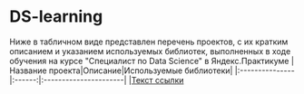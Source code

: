 # DS-learning

Ниже в табличном виде представлен перечень проектов, с их кратким описанием и указанием используемых библиотек, выполненных в ходе обучения на курсе "Специалист по Data Science" в Яндекс.Практикуме
|Название проекта|Описание|Используемые библиотеки|
|:---------------|:------:|:----------------------|
|[Текст ссылки](https://github.com/BimMax/DS-learning/tree/main/project2.%20Credit%20scoring)
